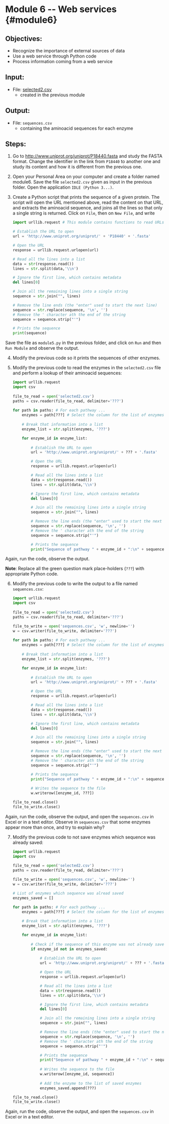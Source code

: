 # Module 6 -- Web services {#module6}

## Objectives:
- Recognize the importance of external sources of data
- Use a web service through Python code
- Process information coming from a web service

## Input:
- File: [selected2.csv](files/selected2.csv)
	- created in the previous module

## Output:
- File: `sequences.csv`
	- containing the aminoacid sequences for each enzyme

## Steps:

1. Go to <http://www.uniprot.org/uniprot/P18440.fasta> and study the FASTA format.
Change the identifier in the link from `P18440` to another one and study its content and how it is different from the previous one.

2. Open your Personal Area on your computer and create a folder named module6.
Save the file `selected2.csv` given as input in the previous folder.
Open the application `IDLE (Python 3...)`.

3. Create a Python script that prints the sequence of a given protein.
The script will open the URL mentioned above, read the content on that URL, and extracts the aminoacid sequence, and joins all the lines so that only a single string is returned.
Click on `File`, then on `New File`, and write

	```python
	import urllib.request # This module contains functions to read URLs

	# Establish the URL to open
	url = 'http://www.uniprot.org/uniprot/' + 'P18440' + '.fasta'

	# Open the URL
	response = urllib.request.urlopen(url)

	# Read all the lines into a list
	data = str(response.read())
	lines = str.split(data,'\\n')

	# Ignore the first line, which contains metadata
	del lines[0]

	# Join all the remaining lines into a single string
	sequence = str.join("", lines)

	# Remove the line ends (the "enter" used to start the next line)
	sequence = str.replace(sequence, '\n', '')
	# Remove the ' character ath the end of the string
	sequence = sequence.strip("'")

	# Prints the sequence
	print(sequence)
	```

Save the file as `module5.py` in the previous folder, and click on `Run` and then `Run Module` and observe the output.
	
4. Modify the previous code so it prints the sequences of other enzymes. 
	
5. Modify the previous code to read the enzymes in the `selected2.csv` file and perform a lookup of their aminoacid sequences: 

	```python
	import urllib.request
	import csv
	 
	file_to_read = open('selected2.csv')
	paths = csv.reader(file_to_read, delimiter='???')
		
	for path in paths: # For each pathway ...
		enzymes = path[???] # Select the column for the list of enzymes
			
		# Break that information into a list
		enzyme_list = str.split(enzymes, '???')

		for enzyme_id in enzyme_list:
		
			# Establish the URL to open
			url = 'http://www.uniprot.org/uniprot/' + ??? + '.fasta'

			# Open the URL
			response = urllib.request.urlopen(url)

			# Read all the lines into a list
			data = str(response.read())
			lines = str.split(data,'\\n')

			# Ignore the first line, which contains metadata
			del lines[0]

			# Join all the remaining lines into a single string
			sequence = str.join("", lines)

			# Remove the line ends (the "enter" used to start the next line)
			sequence = str.replace(sequence, '\n', '')
			# Remove the ' character ath the end of the string
			sequence = sequence.strip("'")

			# Prints the sequence
			print("Sequence of pathway " + enzyme_id + ":\n" + sequence)
	```

Again, run the code, observe the output.

**Note**: Replace all the green question mark place-holders (`???`) with appropriate Python code.

6. Modify the previous code to write the output to a file named `sequences.csv`:

	```python
	import urllib.request
	import csv
	 
	file_to_read = open('selected2.csv')
	paths = csv.reader(file_to_read, delimiter='???')
	
	file_to_write = open('sequences.csv', 'w', newline='')
	w = csv.writer(file_to_write, delimiter='???')
		
	for path in paths: # For each pathway ...
		enzymes = path[???] # Select the column for the list of enzymes
			
		# Break that information into a list
		enzyme_list = str.split(enzymes, '???')

		for enzyme_id in enzyme_list:
		
			# Establish the URL to open
			url = 'http://www.uniprot.org/uniprot/' + ??? + '.fasta'

			# Open the URL
			response = urllib.request.urlopen(url)

			# Read all the lines into a list
			data = str(response.read())
			lines = str.split(data,'\\n')

			# Ignore the first line, which contains metadata
			del lines[0]

			# Join all the remaining lines into a single string
			sequence = str.join("", lines)

			# Remove the line ends (the "enter" used to start the next line)
			sequence = str.replace(sequence, '\n', '')
			# Remove the ' character ath the end of the string
			sequence = sequence.strip("'")

			# Prints the sequence
			print("Sequence of pathway " + enzyme_id + ":\n" + sequence)
			
			# Writes the sequence to the file
			w.writerow([enzyme_id, ???])
	
	file_to_read.close()
	file_to_write.close()
	```

Again, run the code, observe the output, and open the `sequences.csv` in Excel or in a text editor.
Observe in `sequences.csv` that some enzymes appear more than once, and try to explain why?	

7. Modify the previous code to not save enzymes which sequence was already saved:

	```python
	import urllib.request
	import csv
	 
	file_to_read = open('selected2.csv')
	paths = csv.reader(file_to_read, delimiter='???')
	
	file_to_write = open('sequences.csv', 'w', newline='')
	w = csv.writer(file_to_write, delimiter='???')

	# List of enzymes which sequence was alread saved
	enzymes_saved = []
	
	for path in paths: # For each pathway ...
		enzymes = path[???] # Select the column for the list of enzymes
			
		# Break that information into a list
		enzyme_list = str.split(enzymes, '???')

		for enzyme_id in enzyme_list:
		
			# Check if the sequence of this enzyme was not already saved
			if enzyme_id not in enzymes_saved:
  
				# Establish the URL to open
				url = 'http://www.uniprot.org/uniprot/' + ??? + '.fasta'

				# Open the URL
				response = urllib.request.urlopen(url)

				# Read all the lines into a list
				data = str(response.read())
				lines = str.split(data,'\\n')

				# Ignore the first line, which contains metadata
				del lines[0]

				# Join all the remaining lines into a single string
				sequence = str.join("", lines)

				# Remove the line ends (the "enter" used to start the next line)
				sequence = str.replace(sequence, '\n', '')
				# Remove the ' character ath the end of the string
				sequence = sequence.strip("'")

				# Prints the sequence
				print("Sequence of pathway " + enzyme_id + ":\n" + sequence)
				
				# Writes the sequence to the file
				w.writerow([enzyme_id, sequence])
				
				# Add the enzyme to the list of saved enzymes
				enzymes_saved.append(???)
	
	file_to_read.close()
	file_to_write.close()
	```

Again, run the code, observe the output, and open the `sequences.csv` in Excel or in a text editor.